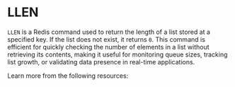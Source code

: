 # LLEN

`LLEN` is a Redis command used to return the length of a list stored at a specified key. If the list does not exist, it returns `0`. This command is efficient for quickly checking the number of elements in a list without retrieving its contents, making it useful for monitoring queue sizes, tracking list growth, or validating data presence in real-time applications.

Learn more from the following resources:

